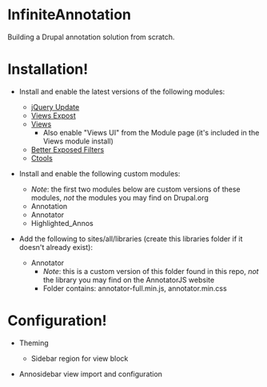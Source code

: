 # InfiniteAnnotation
Building a Drupal annotation solution from scratch.

# Installation!

- Install and enable the latest versions of the following modules:
  - [jQuery Update](https://www.drupal.org/project/jquery_update)
  - [Views Expost](https://www.drupal.org/project/views_expost)
  - [Views](https://www.drupal.org/project/views)
    - Also enable "Views UI" from the Module page (it's included in the Views module install)
  - [Better Exposed Filters](https://www.drupal.org/project/better_exposed_filters)
  - [Ctools](https://www.drupal.org/project/ctools)
  
- Install and enable the following custom modules:
    - *Note*: the first two modules below are custom versions of these modules, *not* the modules you may find on Drupal.org
  - Annotation
  - Annotator
  - Highlighted_Annos
  
- Add the following to sites/all/libraries (create this libraries folder if it doesn't already exist):
  - Annotator
    - *Note*: this is a custom version of this folder found in this repo, *not* the library you may find on the AnnotatorJS website
    - Folder contains: annotator-full.min.js, annotator.min.css
    
# Configuration!

- Theming
  - Sidebar region for view block
  
- Annosidebar view import and configuration

